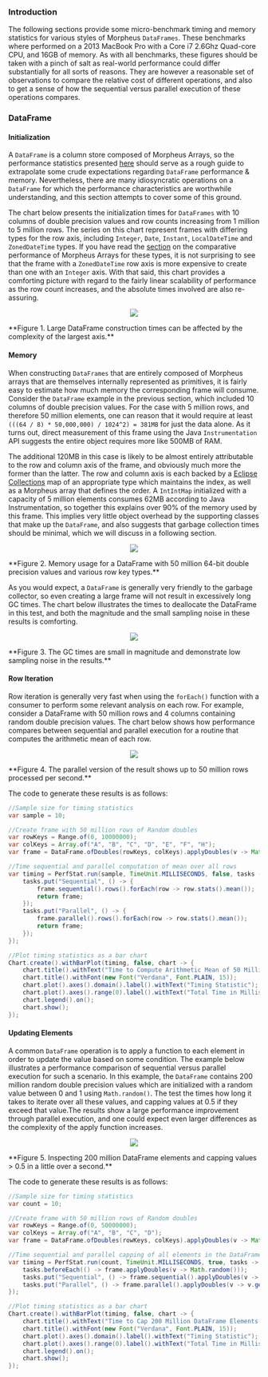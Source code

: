 ### Introduction

The following sections provide some micro-benchmark timing and memory statistics for various 
styles of Morpheus `DataFrames`. These benchmarks where performed on a 2013 MacBook Pro with a 
Core i7 2.6Ghz Quad-core CPU, and 16GB of memory. As with all benchmarks, these figures should 
be taken with a pinch of salt as real-world performance could differ substantially for all sorts 
of reasons. They are however a reasonable set of observations to compare the relative cost of 
different operations, and also to get a sense of how the sequential versus parallel execution 
of these operations compares.

### DataFrame
#### Initialization

A `DataFrame` is a column store composed of Morpheus Arrays, so the performance statistics presented
[here](https://www.d3xsystems.com/morpheus/array-perf) should serve as a rough guide to extrapolate some 
crude expectations regarding `DataFrame` performance & memory. Nevertheless, there are many idiosyncratic 
operations on a `DataFrame` for which the performance characteristics are worthwhile understanding, and 
this section attempts to cover some of this ground.

The chart below presents the initialization times for `DataFrames` with 10 columns of double precision
values and row counts increasing from 1 million to 5 million rows. The series on this chart represent 
frames with differing types for the row axis, including `Integer`, `Date`, `Instant`, `LocalDateTime` 
and `ZonedDateTime` types. If you have read the [section](https://www.d3xsystems.com/morpheus/array-perf) 
on the comparative performance of Morpheus Arrays for these types, it is not surprising to see that the 
frame with a `ZonedDateTime` row axis is more expensive to create than one with an `Integer` axis. With 
that said, this chart provides a comforting picture with regard to the fairly linear scalability of 
performance as the row count increases, and the absolute times involved are also re-assuring.

<p align="center">
    <img class="chart img-fluid" src="/images/morpheus/frame/data-frame-init-times.png"/>
</p>
**Figure 1. Large DataFrame construction times can be affected by the complexity of the largest axis.**

#### Memory

When constructing `DataFrames` that are entirely composed of Morpheus arrays that are themselves
internally represented as primitives, it is fairly easy to estimate how much memory the corresponding 
frame will consume. Consider the `DataFrame` example in the previous section, which included 10 columns
of double precision values. For the case with 5 million rows, and therefore 50 million elements, one 
can reason that it would require at least `(((64 / 8) * 50,000,000) / 1024^2) = 381MB` for just the 
data alone. As it turns out, direct measurement of this frame using the Java `Instrumentation` API 
suggests the entire object requires more like 500MB of RAM. 

The additional 120MB in this case is likely to be almost entirely attributable to the row and column 
axis of the frame, and obviously much more the former than the latter. The row and column axis is 
each backed by a [Eclipse Collections](https://www.eclipse.org/collections/) map of an appropriate type which maintains 
the index, as well as a Morpheus array that defines the order. A `IntIntMap` initialized with 
a capacity of 5 million elements consumes 62MB according to Java Instrumentation, so together this 
explains over 90% of the memory used by this frame. This implies very little object overhead by the 
supporting classes that make up the `DataFrame`, and also suggests that garbage collection times 
should be minimal, which we will discuss in a following section.

<p align="center">
    <img class="chart img-fluid" src="/images/morpheus/frame/data-frame-memory.png"/>
</p>
**Figure 2. Memory usage for a DataFrame with 50 million 64-bit double precision values and various row key types.** 

As you would expect, a `DataFrame` is generally very friendly to the garbage collector, so even creating 
a large frame will not result in excessively long GC times. The chart below illustrates the times to 
deallocate the DataFrame in this test, and both the magnitude and the small sampling noise in these
results is comforting.

<p align="center">
    <img class="chart img-fluid" src="/images/morpheus/frame/data-frame-gc-times.png"/>
</p>
**Figure 3. The GC times are small in magnitude and demonstrate low sampling noise in the results.** 

#### Row Iteration

Row iteration is generally very fast when using the `forEach()` function with a consumer to perform 
some relevant analysis on each row. For example, consider a DataFrame with 50 million rows and 4 
columns containing random double precision values. The chart below shows how performance compares 
between sequential and parallel execution for a routine that computes the arithmetic mean of each row. 

<p align="center">
    <img class="chart img-fluid" src="/images/morpheus/frame/data-frame-row-iteration.png"/>
</p>
**Figure 4. The parallel version of the result shows up to 50 million rows processed per second.** 

The code to generate these results is as follows:

<?prettify?>
```java
//Sample size for timing statistics
var sample = 10;

//Create frame with 50 million rows of Random doubles
var rowKeys = Range.of(0, 10000000);
var colKeys = Array.of("A", "B", "C", "D", "E", "F", "H");
var frame = DataFrame.ofDoubles(rowKeys, colKeys).applyDoubles(v -> Math.random());

//Time sequential and parallel computation of mean over all rows
var timing = PerfStat.run(sample, TimeUnit.MILLISECONDS, false, tasks -> {
    tasks.put("Sequential", () -> {
        frame.sequential().rows().forEach(row -> row.stats().mean());
        return frame;
    });
    tasks.put("Parallel", () -> {
        frame.parallel().rows().forEach(row -> row.stats().mean());
        return frame;
    });
});

//Plot timing statistics as a bar chart
Chart.create().withBarPlot(timing, false, chart -> {
    chart.title().withText("Time to Compute Arithmetic Mean of 50 Million rows (Sample 10 times)");
    chart.title().withFont(new Font("Verdana", Font.PLAIN, 15));
    chart.plot().axes().domain().label().withText("Timing Statistic");
    chart.plot().axes().range(0).label().withText("Total Time in Milliseconds");
    chart.legend().on();
    chart.show();
});
```

#### Updating Elements

A common `DataFrame` operation is to apply a function to each element in order to update the value based on 
some condition. The example below illustrates a performance comparison of sequential versus parallel execution for
such a scenario. In this example, the `DataFrame` contains 200 million random double precision values which are
initialized with a random value between 0 and 1 using `Math.random()`. The test the times how long it takes
to iterate over all these values, and capping values at 0.5 if they exceed that value.The results show a large 
performance improvement through parallel execution, and one could expect even larger differences as the 
complexity of the apply function increases.

<p align="center">
    <img class="chart img-fluid" src="/images/morpheus/frame/data-frame-apply-doubles.png"/>
</p>
**Figure 5. Inspecting 200 million DataFrame elements and capping values > 0.5 in a little over a second.** 

The code to generate these results is as follows:

<?prettify?>
```java
//Sample size for timing statistics
var count = 10;

//Create frame with 50 million rows of Random doubles
var rowKeys = Range.of(0, 50000000);
var colKeys = Array.of("A", "B", "C", "D");
var frame = DataFrame.ofDoubles(rowKeys, colKeys).applyDoubles(v -> Math.random());

//Time sequential and parallel capping of all elements in the DataFrame
var timing = PerfStat.run(count, TimeUnit.MILLISECONDS, true, tasks -> {
    tasks.beforeEach(() -> frame.applyDoubles(v -> Math.random()));
    tasks.put("Sequential", () -> frame.sequential().applyDoubles(v -> v.getDouble() > 0.5 ? 0.5 : v.getDouble()));
    tasks.put("Parallel", () -> frame.parallel().applyDoubles(v -> v.getDouble() > 0.5 ? 0.5 : v.getDouble()));
});

//Plot timing statistics as a bar chart
Chart.create().withBarPlot(timing, false, chart -> {
    chart.title().withText("Time to Cap 200 Million DataFrame Elements (Sample 10 times)");
    chart.title().withFont(new Font("Verdana", Font.PLAIN, 15));
    chart.plot().axes().domain().label().withText("Timing Statistic");
    chart.plot().axes().range(0).label().withText("Total Time in Milliseconds");
    chart.legend().on();
    chart.show();
});
```